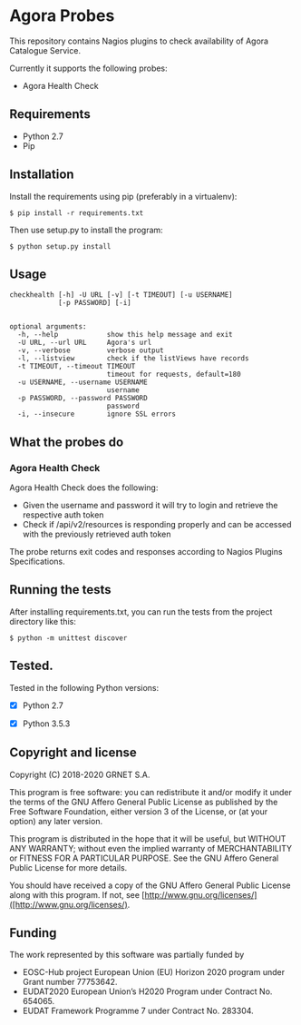 # Agora Probes

This repository contains Nagios plugins to check availability of Agora Catalogue Service.

Currently it supports the following probes:
 - Agora Health Check

## Requirements
- Python 2.7
- Pip

## Installation
Install the requirements using pip (preferably in a virtualenv):
```
$ pip install -r requirements.txt
```

Then use setup.py to install the program:
```
$ python setup.py install
```

## Usage
```
checkhealth [-h] -U URL [-v] [-t TIMEOUT] [-u USERNAME]
            [-p PASSWORD] [-i]


optional arguments:
  -h, --help            show this help message and exit
  -U URL, --url URL     Agora's url
  -v, --verbose         verbose output
  -l, --listview        check if the listViews have records
  -t TIMEOUT, --timeout TIMEOUT
                        timeout for requests, default=180
  -u USERNAME, --username USERNAME
                        username
  -p PASSWORD, --password PASSWORD
                        password
  -i, --insecure        ignore SSL errors
```

## What the probes do

### Agora Health Check

Agora Health Check does the following:

- Given the username and password it will try to login and retrieve the respective auth token
- Check if /api/v2/resources is responding properly and can be accessed with the previously retrieved auth token


The probe returns exit codes and responses according to Nagios Plugins Specifications.

## Running the tests
After installing requirements.txt, you can run the tests from the project directory like this:
```
$ python -m unittest discover
```


## Tested.
Tested in the following Python versions:
* [X] Python 2.7
* [X] Python 3.5.3


## Copyright and license

Copyright (C) 2018-2020 GRNET S.A.

This program is free software: you can redistribute it and/or modify
it under the terms of the GNU Affero General Public License as
published by the Free Software Foundation, either version 3 of the
License, or (at your option) any later version.

This program is distributed in the hope that it will be useful,
but WITHOUT ANY WARRANTY; without even the implied warranty of
MERCHANTABILITY or FITNESS FOR A PARTICULAR PURPOSE.  See the
GNU Affero General Public License for more details.

You should have received a copy of the GNU Affero General Public License
along with this program.  If not, see [http://www.gnu.org/licenses/]([http://www.gnu.org/licenses/).

## Funding
The work represented by this software was partially funded by

- EOSC-Hub project European Union (EU) Horizon 2020 program under Grant number 77753642.
- EUDAT2020 European Union’s H2020 Program under Contract No. 654065.
- EUDAT Framework Programme 7 under Contract No. 283304.
